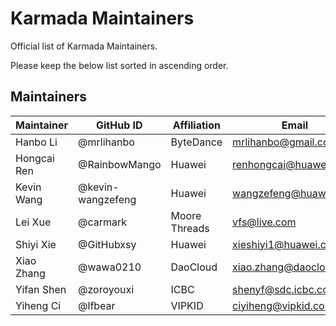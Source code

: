 # Karmada Maintainers

 Official list of Karmada Maintainers.

 Please keep the below list sorted in ascending order.

## Maintainers

| Maintainer  | GitHub ID         | Affiliation   | Email                    |
|-------------|-------------------|---------------|--------------------------|
| Hanbo Li    | @mrlihanbo        | ByteDance     | <mrlihanbo@gmail.com>    |
| Hongcai Ren | @RainbowMango     | Huawei        | <renhongcai@huawei.com>  |
| Kevin Wang  | @kevin-wangzefeng | Huawei        | <wangzefeng@huawei.com>  |
| Lei Xue     | @carmark          | Moore Threads | <vfs@live.com>           |
| Shiyi Xie   | @GitHubxsy        | Huawei        | <xieshiyi1@huawei.com>   |
| Xiao Zhang  | @wawa0210         | DaoCloud      | <xiao.zhang@daocloud.io> |
| Yifan Shen  | @zoroyouxi        | ICBC          | <shenyf@sdc.icbc.com.cn> |
| Yiheng Ci   | @lfbear           | VIPKID        | <ciyiheng@vipkid.com.cn> |
